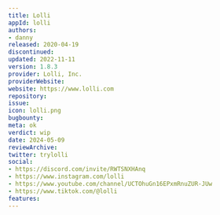 ```yaml
---
title: Lolli
appId: lolli
authors:
- danny
released: 2020-04-19 
discontinued: 
updated: 2022-11-11
version: 1.8.3
provider: Lolli, Inc.
providerWebsite: 
website: https://www.lolli.com
repository: 
issue: 
icon: lolli.png
bugbounty: 
meta: ok
verdict: wip
date: 2024-05-09
reviewArchive:
twitter: trylolli
social:
- https://discord.com/invite/RWTSNXHAnq
- https://www.instagram.com/lolli
- https://www.youtube.com/channel/UCTOhuGn16EPxmRnuZUR-JUw
- https://www.tiktok.com/@lolli
features:
---
```

